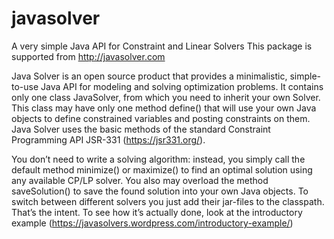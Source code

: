 # javasolver
A very simple Java API for Constraint and Linear Solvers
This package is supported from http://javasolver.com

Java Solver is an open source product that provides a minimalistic, simple-to-use Java API for modeling and solving optimization problems. It contains only one class JavaSolver, from which you need to inherit your own Solver. This class may have only one method define() that will use your own Java objects to define constrained variables and posting constraints on them. Java Solver uses the basic methods of the standard Constraint Programming API JSR-331 (https://jsr331.org/). 

You don’t need to write a solving algorithm: instead, you simply call the default method minimize() or maximize() to find an optimal solution using any available CP/LP solver. You also may overload the method saveSolution() to save the found solution into your own Java objects. To switch between different solvers you just add their jar-files to the classpath. That’s the intent. To see how it’s actually done, look at the introductory example (https://javasolvers.wordpress.com/introductory-example/)
